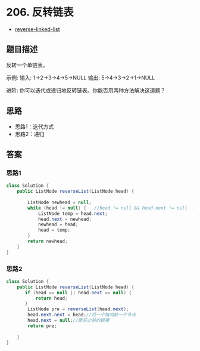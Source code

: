 # 206. 反转链表

- [reverse-linked-list](https://leetcode-cn.com/problems/reverse-linked-list/)

## 题目描述
反转一个单链表。

示例:
输入: 1->2->3->4->5->NULL
输出: 5->4->3->2->1->NULL

进阶:
你可以迭代或递归地反转链表。你能否用两种方法解决这道题？


## 思路
- 思路1：迭代方式
- 思路2：递归


## 答案

### 思路1

```java
class Solution {
    public ListNode reverseList(ListNode head) {
        
        ListNode newhead = null;
        while (head != null) {   //head != null && head.next != null  注意该条件不能是这样的，否则丢失最后一个节点
            ListNode temp = head.next;
            head.next = newhead;
            newhead = head;
            head = temp;
        }
        return newhead;
    }
}
```

### 思路2
```java
class Solution {
    public ListNode reverseList(ListNode head) {
       if (head == null || head.next == null) {
           return head;
       } 
        ListNode pre = reverseList(head.next);
        head.next.next = head;//后一个指向前一个节点
        head.next = null;//断开之前的链接
        return pre;
       
    }
}
```

